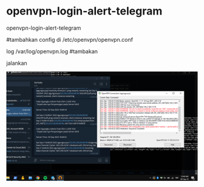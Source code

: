 # openvpn-login-alert-telegram
openvpn-login-alert-telegram


#tambahkan config di /etc/openvpn/openvpn.conf

log /var/log/openvpn.log #tambakan

jalankan


![image](https://github.com/agungsoboru/openvpn-alert-telegram/blob/main/Screenshot%20(71).png)
